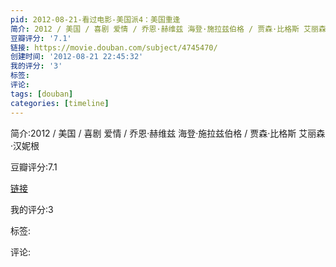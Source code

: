 ```yaml
---
pid: 2012-08-21-看过电影-美国派4：美国重逢
简介: 2012 / 美国 / 喜剧 爱情 / 乔恩·赫维兹 海登·施拉兹伯格 / 贾森·比格斯 艾丽森·汉妮根
豆瓣评分: '7.1'
链接: https://movie.douban.com/subject/4745470/
创建时间: '2012-08-21 22:45:32'
我的评分: '3'
标签:
评论:
tags: [douban]
categories: [timeline]
---
```

简介:2012 / 美国 / 喜剧 爱情 / 乔恩·赫维兹 海登·施拉兹伯格 / 贾森·比格斯 艾丽森·汉妮根

豆瓣评分:7.1

[链接](https://movie.douban.com/subject/4745470/)

我的评分:3

标签:

评论:

